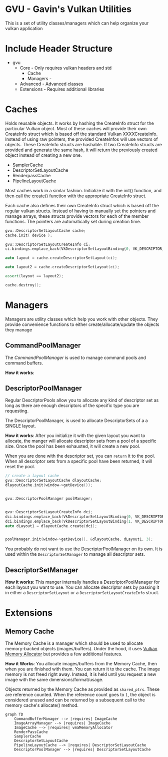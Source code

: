 # GVU - Gavin's Vulkan Utilities

This is a set of utility classes/managers which can help organize your vulkan application

# Include Header Structure

* gvu
  * Core - Only requires vulkan headers and std
    * Cache 
    * Managers - 
  * Advanced - Advanced classes
  * Extensions - Requires additional libraries



# Caches

Holds reusable objects. It works by hashing the CreateInfo struct for the particular Vulkan object. Most of these caches will provide their own CreateInfo struct which is based off the standard Vulkan XXXXCreateInfo. Instead of using raw pointers, the provided CreateInfos will use vectors of objects. These CreateInfo structs are hashable. If two CreateInfo structs are provided and generate the same hash, it will return the previously created object instead of creating a new one.


 * SamplerCache
 * DescriptorSetLayoutCache
 * RenderpassCache
 * PipelineLayoutCache


Most caches work in a simlar fashion. Initialize it with the init() function, and then call the create() function with the appropriate CreateInfo struct. 

Each cache also defines their own CreateInfo struct which is based off the regular vulkan structs. Instead of having to manually set the pointers and manage arrays, these structs provide vectors for each of the member functions. The pointers are automatically set during creation time.

```cpp
gvu::DescriptorSetLayoutCache cache;
cache.init( device );

gvu::DescriptorSetLayoutCreateInfo ci;
ci.bindings.emplace_back(VkDescriptorSetLayoutBinding{0, VK_DESCRIPTOR_TYPE_COMBINED_IMAGE_SAMPLER, 3, VK_SHADER_STAGE_VERTEX_BIT|VK_SHADER_STAGE_FRAGMENT_BIT,nullptr});

auto layout = cache.createDescriptorSetLayout(ci);

auto layout2 = cache.createDescriptorSetLayout(ci);

assert(layout == layout2);

cache.destroy();

```

# Managers

Managers are utility classes which help you work with other objects. 
They provide convenience functions to either create/allocate/update the objects they manage

## CommandPoolManager

The *CommandPoolManager* is used to manage command pools and command buffers. 

**How it works**: 


## DescriptorPoolManager

Regular DescriptorPools allow you to allocate any kind of descriptor set as long as there are enough
descriptors of the specific type you are requesting.

The DescriptorPoolManager, is used to allocate DescriptorSets of a a SINGLE layout. 

**How it works**: After you initialize it with the given layout you want to allocate, the manger will allocate descriptor sets from a pool of a specific size. Once the pool has been exhausted, it will create a new pool.

When you are done with the descriptor set, you can `return` it to the pool. When all descriptor sets from a specific pool have been returned, it will reset the pool.


```cpp
// create a layout cache
gvu::DescriptorSetLayoutCache dlayoutCache;
dlayoutCache.init(window->getDevice());


gvu::DescriptorPoolManager poolManager;


gvu::DescriptorSetLayoutCreateInfo dci;
dci.bindings.emplace_back(VkDescriptorSetLayoutBinding{0, VK_DESCRIPTOR_TYPE_COMBINED_IMAGE_SAMPLER, 3, VK_SHADER_STAGE_VERTEX_BIT|VK_SHADER_STAGE_FRAGMENT_BIT,nullptr});
dci.bindings.emplace_back(VkDescriptorSetLayoutBinding{1, VK_DESCRIPTOR_TYPE_COMBINED_IMAGE_SAMPLER, 1, VK_SHADER_STAGE_VERTEX_BIT|VK_SHADER_STAGE_FRAGMENT_BIT,nullptr});
auto dLayout1 = dlayoutCache.create(dci);


poolManager.init(window->getDevice(), &dlayoutCache, dLayout1, 3);
```

You probably do not want to use the DescriptorPoolManager on its own. It is used within the `DescriptorSetManager` to manage all descriptor sets.

## DescriptorSetManager

**How it works**: This manger internally handles a DescriptorPoolManager for each layout you want to use. You can allocate descriptor sets by passing it in either a `DescriptorSetLayout` or a `DescriptorSetLayoutCreateInfo` struct.


# Extensions

## Memory Cache

The Memory Cache is a manager which should be used to allocate memory-backed objects (images/buffers). Under the hood, it uses [Vulkan Memory Allocator](https://gpuopen.com/vulkan-memory-allocator/) but provides a few additional features.

**How it Works**: You allocate images/buffers from the Memory Cache, then when you are finished with them. You can return it to the cache. The image memory is not freed right away. Instead, it is held until you request a new image with the same dimensions/format/usage. 

Objects returned by the Memory Cache as provided as `shared_ptrs`. These are reference counted. When the reference count goes to `1`, the object is considered unused and can be returned by a subsequent call to the memory cache's allocate() method.




```mermaid
graph TD
    CommandBufferManager --> |requires| ImageCache
    ImageArrayManager --> |requires| ImageCache
    ImageCache --> |requires| vmaMemoryAllocator
    RenderPassCache
    SamplerCache
    DescriptorSetLayoutCache
    PipelineLayoutCache --> |requires| DescriptorSetLayoutCache
    DescriptorPoolManager --> |requires| DescriptorSetLayoutCache
```
